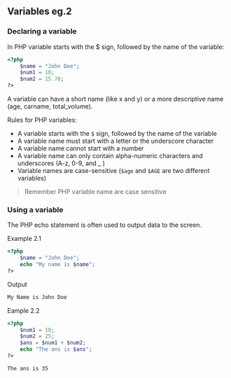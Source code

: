 ## Variables eg.2

### Declaring a variable

In PHP variable starts with the $ sign, followed by the name of the variable:

```php
<?php 
	$name = "John Doe"; 
	$num1 = 10;
	$num2 = 15.70;
?>
```

A variable can have a short name (like x and y) or a more descriptive name (age, carname, total_volume).

Rules for PHP variables:

- A variable starts with the `$` sign, followed by the name of the variable
- A variable name must start with a letter or the underscore character
- A variable name cannot start with a number
- A variable name can only contain alpha-numeric characters and underscores (A-z, 0-9, and _ )
- Variable names are case-sensitive (`$age` and `$AGE` are two different variables)

> Remember PHP variable name are case sensitive

### Using a variable

The PHP echo statement is often used to output data to the screen.

Example 2.1

```php
<?php 
	$name = "John Doe";
	echo "My name is $name";
?>
```

Output

```bash
My Name is John Doe
```

Eample 2.2

```php
<?php 
	$num1 = 10;
	$num2 = 25;
	$ans = $num1 + $num2; 
	echo "The ans is $ans";
?>
```

```bash
The ans is 35
```